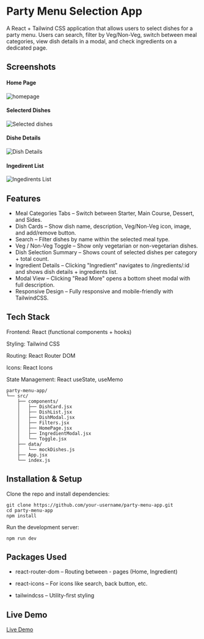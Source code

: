 # Party Menu Selection App
A React + Tailwind CSS application that allows users to select dishes for a party menu.
Users can search, filter by Veg/Non-Veg, switch between meal categories, view dish details in a modal, and check ingredients on a dedicated page.

## Screenshots
#### Home Page
![homepage](https://res.cloudinary.com/dblomc9cr/image/upload/v1757841759/Screenshot_2025-09-14_145107_wcfak9.png)

#### Selecterd Dishes
![Selected dishes](https://res.cloudinary.com/dblomc9cr/image/upload/v1757841932/Screenshot_2025-09-14_145510_k1kos1.png)

#### Dishe Details
![Dish Details](https://res.cloudinary.com/dblomc9cr/image/upload/v1757842018/Screenshot_2025-09-14_145636_vw7wp7.png)

#### Ingedirent List
![Ingedirents List](https://res.cloudinary.com/dblomc9cr/image/upload/v1757842090/Screenshot_2025-09-14_145754_xssfih.png)

## Features

- Meal Categories Tabs – Switch between Starter, Main Course, Dessert, and Sides.
- Dish Cards – Show dish name, description, Veg/Non-Veg icon, image, and add/remove button.
- Search – Filter dishes by name within the selected meal type.
- Veg / Non-Veg Toggle – Show only vegetarian or non-vegetarian dishes.
- Dish Selection Summary – Shows count of selected dishes per category + total count.
- Ingredient Details – Clicking "Ingredient" navigates to /ingredients/:id and shows dish details + ingredients list.
- Modal View – Clicking "Read More" opens a bottom sheet modal with full description.
- Responsive Design – Fully responsive and mobile-friendly with TailwindCSS.

## Tech Stack

Frontend: React (functional components + hooks)

Styling: Tailwind CSS

Routing: React Router DOM

Icons: React Icons

State Management: React useState, useMemo
```
party-menu-app/
└── src/
    ├── components/
    │   ├── DishCard.jsx
    │   ├── DishList.jsx
    │   ├── DishModal.jsx
    │   ├── Filters.jsx
    │   ├── HomePage.jsx
    │   ├── IngredientModal.jsx
    │   └── Toggle.jsx
    ├── data/
    │   └── mockDishes.js
    ├── App.jsx
    └── index.js
```

## Installation & Setup

Clone the repo and install dependencies:
```
git clone https://github.com/your-username/party-menu-app.git
cd party-menu-app
npm install
```

Run the development server:
```
npm run dev
```

## Packages Used

- react-router-dom – Routing between - pages (Home, Ingredient)

- react-icons – For icons like search, back button, etc.

- tailwindcss – Utility-first styling

## Live Demo
[Live Demo](https://party-menu-app-mounikal.netlify.app/)